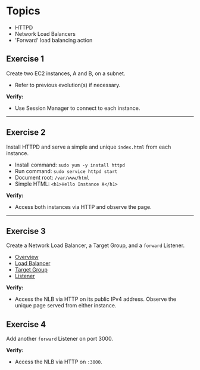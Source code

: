 # Topics
- HTTPD
- Network Load Balancers
- 'Forward' load balancing action

## Exercise 1
Create two EC2 instances, A and B, on a subnet.
- Refer to previous evolution(s) if necessary. 

**Verify:** 
- Use Session Manager to connect to each instance.

---

## Exercise 2
Install HTTPD and serve a simple and unique `index.html` from each instance.
- Install command: `sudo yum -y install httpd`
- Run command: `sudo service httpd start`
- Document root: `/var/www/html`
- Simple HTML: `<h1>Hello Instance A</h1>`

**Verify:** 
- Access both instances via HTTP and observe the page.

---

## Exercise 3
Create a Network Load Balancer, a Target Group, and a `forward` Listener.
- [Overview](https://docs.aws.amazon.com/elasticloadbalancing/latest/network/introduction.html)
- [Load Balancer](https://docs.aws.amazon.com/AWSCloudFormation/latest/UserGuide/aws-resource-elasticloadbalancingv2-loadbalancer.html)
- [Target Group](https://docs.aws.amazon.com/AWSCloudFormation/latest/UserGuide/aws-resource-elasticloadbalancingv2-targetgroup.html)
- [Listener](https://docs.aws.amazon.com/AWSCloudFormation/latest/UserGuide/aws-resource-elasticloadbalancingv2-listener.html)

**Verify:**
- Access the NLB via HTTP on its public IPv4 address. Observe the unique page served from either instance.

## Exercise 4
Add another `forward` Listener on port 3000.  

**Verify:**
- Access the NLB via HTTP on `:3000`.
